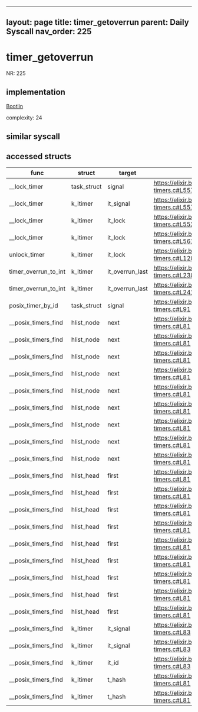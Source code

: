 
---
layout: page
title: timer_getoverrun
parent: Daily Syscall
nav_order: 225
---
        

# timer_getoverrun
NR: 225

## implementation
[Bootlin](https://elixir.bootlin.com/linux/v6.14.7/source/kernel/time/posix-timers.c#L724)

complexity: 24


## similar syscall


## accessed structs

|func|struct|target|location|has_read|has_write|
|--|--|--|--|--|--|
|__lock_timer|task_struct|signal|https://elixir.bootlin.com/linux/v6.14.7/source/kernel/time/posix-timers.c#L557|true|true|
|__lock_timer|k_itimer|it_signal|https://elixir.bootlin.com/linux/v6.14.7/source/kernel/time/posix-timers.c#L557|true|true|
|__lock_timer|k_itimer|it_lock|https://elixir.bootlin.com/linux/v6.14.7/source/kernel/time/posix-timers.c#L552|false|false|
|__lock_timer|k_itimer|it_lock|https://elixir.bootlin.com/linux/v6.14.7/source/kernel/time/posix-timers.c#L561|false|false|
|unlock_timer|k_itimer|it_lock|https://elixir.bootlin.com/linux/v6.14.7/source/kernel/time/posix-timers.c#L128|false|false|
|timer_overrun_to_int|k_itimer|it_overrun_last|https://elixir.bootlin.com/linux/v6.14.7/source/kernel/time/posix-timers.c#L238|true|true|
|timer_overrun_to_int|k_itimer|it_overrun_last|https://elixir.bootlin.com/linux/v6.14.7/source/kernel/time/posix-timers.c#L241|true|true|
|posix_timer_by_id|task_struct|signal|https://elixir.bootlin.com/linux/v6.14.7/source/kernel/time/posix-timers.c#L91|true|true|
|__posix_timers_find|hlist_node|next|https://elixir.bootlin.com/linux/v6.14.7/source/kernel/time/posix-timers.c#L81|false|false|
|__posix_timers_find|hlist_node|next|https://elixir.bootlin.com/linux/v6.14.7/source/kernel/time/posix-timers.c#L81|false|false|
|__posix_timers_find|hlist_node|next|https://elixir.bootlin.com/linux/v6.14.7/source/kernel/time/posix-timers.c#L81|false|false|
|__posix_timers_find|hlist_node|next|https://elixir.bootlin.com/linux/v6.14.7/source/kernel/time/posix-timers.c#L81|false|false|
|__posix_timers_find|hlist_node|next|https://elixir.bootlin.com/linux/v6.14.7/source/kernel/time/posix-timers.c#L81|false|false|
|__posix_timers_find|hlist_node|next|https://elixir.bootlin.com/linux/v6.14.7/source/kernel/time/posix-timers.c#L81|false|false|
|__posix_timers_find|hlist_node|next|https://elixir.bootlin.com/linux/v6.14.7/source/kernel/time/posix-timers.c#L81|false|false|
|__posix_timers_find|hlist_node|next|https://elixir.bootlin.com/linux/v6.14.7/source/kernel/time/posix-timers.c#L81|false|false|
|__posix_timers_find|hlist_node|next|https://elixir.bootlin.com/linux/v6.14.7/source/kernel/time/posix-timers.c#L81|false|false|
|__posix_timers_find|hlist_head|first|https://elixir.bootlin.com/linux/v6.14.7/source/kernel/time/posix-timers.c#L81|false|false|
|__posix_timers_find|hlist_head|first|https://elixir.bootlin.com/linux/v6.14.7/source/kernel/time/posix-timers.c#L81|false|false|
|__posix_timers_find|hlist_head|first|https://elixir.bootlin.com/linux/v6.14.7/source/kernel/time/posix-timers.c#L81|false|false|
|__posix_timers_find|hlist_head|first|https://elixir.bootlin.com/linux/v6.14.7/source/kernel/time/posix-timers.c#L81|false|false|
|__posix_timers_find|hlist_head|first|https://elixir.bootlin.com/linux/v6.14.7/source/kernel/time/posix-timers.c#L81|false|false|
|__posix_timers_find|hlist_head|first|https://elixir.bootlin.com/linux/v6.14.7/source/kernel/time/posix-timers.c#L81|false|false|
|__posix_timers_find|hlist_head|first|https://elixir.bootlin.com/linux/v6.14.7/source/kernel/time/posix-timers.c#L81|false|false|
|__posix_timers_find|hlist_head|first|https://elixir.bootlin.com/linux/v6.14.7/source/kernel/time/posix-timers.c#L81|false|false|
|__posix_timers_find|hlist_head|first|https://elixir.bootlin.com/linux/v6.14.7/source/kernel/time/posix-timers.c#L81|false|false|
|__posix_timers_find|k_itimer|it_signal|https://elixir.bootlin.com/linux/v6.14.7/source/kernel/time/posix-timers.c#L83|false|false|
|__posix_timers_find|k_itimer|it_signal|https://elixir.bootlin.com/linux/v6.14.7/source/kernel/time/posix-timers.c#L83|true|true|
|__posix_timers_find|k_itimer|it_id|https://elixir.bootlin.com/linux/v6.14.7/source/kernel/time/posix-timers.c#L83|true|true|
|__posix_timers_find|k_itimer|t_hash|https://elixir.bootlin.com/linux/v6.14.7/source/kernel/time/posix-timers.c#L81|false|false|
|__posix_timers_find|k_itimer|t_hash|https://elixir.bootlin.com/linux/v6.14.7/source/kernel/time/posix-timers.c#L81|true|true|
